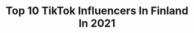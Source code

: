---
title: Top 10 TikTok Influencers In Finland In 2021
description: >-
  Find top TikTok influencers in Finland in 2021. Most popular hashtags: #foryou #foryoupage #fry.
platform: TikTok
hits: 319
text_top: See the best TikTok influencers on inBeat.
text_bottom: Our search engine has 319 TikTok influencers like this in Finland for you to pitch.
profiles:
  - username: "leevirasmus"
    fullname: >-
      Leevirasmus
    bio: >-
      Talent Suomi 2020 finalisti ✨ Tanssija 💘 Leevi.lehtonenleval@hotmail.com ⌨️
    location: "Finland"
    followers: 72300
    engagement: 2390
    commentsToLikes: 0.075152
    id: ckbbws05njynm0j23kznkqakg
    verified: false
    hashtags: "#thefype, #testituokio, #leevirasmus, #suomi"
  - username: "ottokorp"
    fullname: >-
      Otto
    bio: >-
      Alla linkki snäppiin !
    location: "Finland"
    followers: 21600
    engagement: 3162
    commentsToLikes: 0.215115
    id: ckbkvqt1trdpn0j23x3a2l15o
    verified: false
    hashtags: "#foryoupage, #blacklivesmatter, #mainos, #bongo"
  - username: "olivia_cute_dog"
    fullname: >-
      🦊 kettu 🦊
    bio: >-
      💙11k💙 😊koira tiktokkeja😊 olen myös ig:ssä linkki ylhäällä 6v sekarotuinen 🐶
    location: "Finland"
    followers: 11200
    engagement: 2803
    commentsToLikes: 0.074997
    id: ckcdavuh549xn0j234gl7l2ni
    verified: false
    hashtags: "#tutorial, #play, #tirppa, #s4s"
  - username: "saanatohka"
    fullname: >-
      ssaana
    bio: >-
      ✨snäppi: @saanatohka! ✨ 🏹iigee: @saanatohka!🏹
    location: "Finland"
    followers: 3611
    engagement: 2471
    commentsToLikes: 0.114615
    id: ck9rnrysa935x0j78asffyvwu
    verified: false
    hashtags: "#fry, #foryou, #xyzbca, #foryoupage"
  - username: "sweetmelhearts"
    fullname: >-
      ☁️𝐶𝑟𝑦𝐵𝑎𝑏𝑦𝑠 𝑜𝑛𝑙𝑦☁️
    bio: >-
      ♡︎Melanie Martinez♡︎ ☁️✨☁️ 🐰Don’t copy!Give credit!🐰
    location: "Finland"
    followers: 9716
    engagement: 2456
    commentsToLikes: 0.077385
    id: cka8hgn7iarkn0i786qwo7429
    verified: false
    hashtags: "#foryoupage, #crybaby, #littlebodybigheart, #thebakery"
  - username: "cammi.kamel"
    fullname: >-
      𝙲 𝙰 𝙼 𝙸 𝙻 𝙻 𝙰
    bio: >-
      ☀️camilla☀️ 💕älskar er💕 🦋mål 3000🦋
    location: "Finland"
    followers: 2862
    engagement: 1988
    commentsToLikes: 0.162414
    id: ckbayncawp1o30j23ggnvhdxf
    verified: false
    hashtags: "#fry, #foryoupage, #foryou, #kv"
  - username: "nooraaleksandrra"
    fullname: >-
      💛☀🌈
    bio: >-
      Seuraa mua ni oot paras🥳🍭
    location: "Finland"
    followers: 2738
    engagement: 1805
    commentsToLikes: 0.143369
    id: ckb94186vl5q10j23bmasbop0
    verified: false
    hashtags: "#visulahti, #foryou, #foryoupage, #fyp"
  - username: "ninnuskinuski"
    fullname: >-
      ninnuskinuski
    bio: >-
      Ninni🌸 Ottakaa myös instagram ja youtube haltuun😊💕👉🏽 Ninnuskinuski
    location: "Finland"
    followers: 33300
    engagement: 1836
    commentsToLikes: 0.131595
    id: ckbqjyove55cr0j23ntfifcoj
    verified: false
    hashtags: "#foryou, #frypage, #arvonta"
  - username: "linnanmaki"
    fullname: >-
      Linnanmäki
    bio: >-
      Suomen suosituimman huvipuiston virallinen TikTok-tili 🎡
    location: "Finland"
    followers: 26400
    engagement: 1744
    commentsToLikes: 0.069782
    id: ckdi6rc0h8d840j23zohuyzfz
    verified: false
    hashtags: "#linnanm, #lintsi, #taiga"
  - username: "lauraizabell"
    fullname: >-
      laura 🤍🖕🏻
    bio: >-
      (: i think im weird too 🇫🇮🇭🇺
    location: "Finland"
    followers: 81800
    engagement: 2062
    commentsToLikes: 0.032517
    id: ckcj9ufbw83a90j23hkvro0wv
    verified: false
    hashtags: "#dance, #finland, #foryou, #amongus"
---